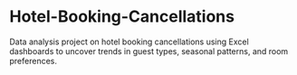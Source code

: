 # Hotel-Booking-Cancellations
Data analysis project on hotel booking cancellations using Excel dashboards to uncover trends in guest types, seasonal patterns, and room preferences.
